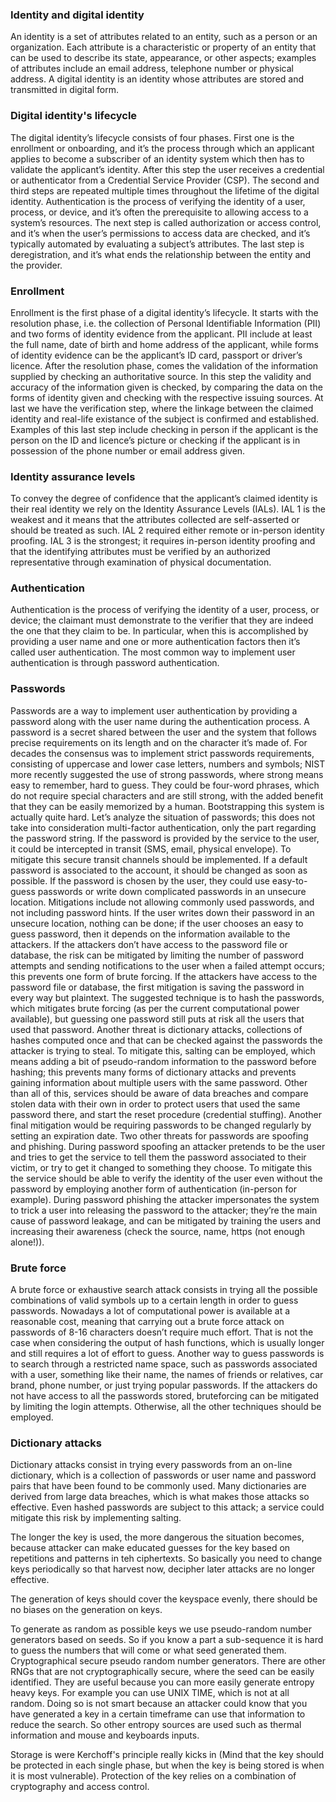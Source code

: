 ### Identity and digital identity
An identity is a set of attributes related to an entity, such as a person or an organization. Each attribute is a characteristic or property of an entity that can be used to describe its state, appearance, or other aspects; examples of attributes include an email address, telephone number or physical address. A digital identity is an identity whose attributes are stored and transmitted in digital form. 

### Digital identity's lifecycle
The digital identity’s lifecycle consists of four phases. 
First one is the enrollment or onboarding, and it’s the process through which an applicant applies to become a subscriber of an identity system which then has to validate the applicant’s identity. After this step the user receives a credential or authenticator from a Credential Service Provider (CSP). 
The second and third steps are repeated multiple times throughout the lifetime of the digital identity. Authentication is the process of verifying the identity of a user, process, or device, and it’s often the prerequisite to allowing access to a system’s resources. The next step is called authorization or access control, and it’s when the user’s permissions to access data are checked, and it’s typically automated by evaluating a subject’s attributes. The last step is deregistration, and it’s what ends the relationship between the entity and the provider.

### Enrollment
Enrollment is the first phase of a digital identity’s lifecycle. It starts with the resolution phase, i.e. the collection of Personal Identifiable Information (PII) and two forms of identity evidence from the applicant. PII include at least the full name, date of birth and home address of the applicant, while forms of identity evidence can be the applicant’s ID card, passport or driver’s licence. After the resolution phase, comes the validation of the information supplied by checking an authoritative source. In this step the validity and accuracy of the information given is checked, by comparing the data on the forms of identity given and checking with the respective issuing sources. At last we have the verification step, where the linkage between the claimed identity and real-life existance of the subject is confirmed and established. Examples of this last step include checking in person if the applicant is the person on the ID and licence’s picture or checking if the applicant is in possession of the phone number or email address given.

### Identity assurance levels
To convey the degree of confidence that the applicant’s claimed identity is their real identity we rely on the Identity Assurance Levels (IALs). IAL 1 is the weakest and it means that the attributes collected are self-asserted or should be treated as such. IAL 2 required either remote or in-person identity proofing. IAL 3 is the strongest; it requires in-person identity proofing and that the identifying attributes must be verified by an authorized representative through examination of physical documentation.

### Authentication
Authentication is the process of verifying the identity of a user, process, or device; the claimant must demonstrate to the verifier that they are indeed the one that they claim to be. In particular, when this is accomplished by providing a user name and one or more authentication factors then it’s called user authentication. The most common way to implement user authentication is through password authentication.

### Passwords
Passwords are a way to implement user authentication by providing a password along with the user name during the authentication process. A password is a secret shared between the user and the system that follows precise requirements on its length and on the character it’s made of.
For decades the consensus was to implement strict passwords requirements, consisting of uppercase and lower case letters, numbers and symbols; NIST more recently suggested the use of strong passwords, where strong means easy to remember, hard to guess. They could be four-word phrases, which do not require special characters and are still strong, with the added benefit that they can be easily memorized by a human. 
Bootstrapping this system is actually quite hard. Let’s analyze the situation of passwords; this does not take into consideration multi-factor authentication, only the part regarding the password string. If the password is provided by the service to the user, it could be intercepted in transit (SMS, email, physical envelope). To mitigate this secure transit channels should be implemented. If a default password is associated to the account, it should be changed as soon as possible. If the password is chosen by the user, they could use easy-to-guess passwords or write down complicated passwords in an unsecure location. Mitigations include not allowing commonly used passwords, and not including password hints. If the user writes down their password in an unsecure location, nothing can be done; if the user chooses an easy to guess password, then it depends on the information available to the attackers. If the attackers don’t have access to the password file or database, the risk can be mitigated by limiting the number of password attempts and sending notifications to the user when a failed attempt occurs; this prevents one form of brute forcing. If the attackers have access to the password file or database, the first mitigation is saving the password in every way but plaintext. The suggested technique is to hash the passwords, which mitigates brute forcing (as per the current computational power available), but guessing one password still puts at risk all the users that used that password. Another threat is dictionary attacks, collections of hashes computed once and that can be checked against the passwords the attacker is trying to steal. To mitigate this, salting can be employed, which means adding a bit of pseudo-random information to the password before hashing; this prevents many forms of dictionary attacks and prevents gaining information about multiple users with the same password. Other than all of this, services should be aware of data breaches and compare stolen data with their own in order to protect users that used the same password there, and start the reset procedure (credential stuffing). Another final mitigation would be requiring passwords to be changed regularly by setting an expiration date. Two other threats for passwords are spoofing and phishing. During password spoofing an attacker pretends to be the user and tries to get the service to tell them the password associated to their victim, or try to get it changed to something they choose. To mitigate this the service should be able to verify the identity of the user even without the password by employing another form of authentication (in-person for example). During password phishing the attacker impersonates the system to trick a user into releasing the password to the attacker; they’re the main cause of password leakage, and can be mitigated by training the users and increasing their awareness (check the source, name, https (not enough alone!)). 

### Brute force
A brute force or exhaustive search attack consists in trying all the possible combinations of valid symbols up to a certain length in order to guess passwords. Nowadays a lot of computational power is available at a reasonable cost, meaning that carrying out a brute force attack on passwords of 8-16 characters doesn’t require much effort. That is not the case when considering the output of hash functions, which is usually longer and still requires a lot of effort to guess. Another way to guess passwords is to search through a restricted name space, such as passwords associated with a user, something like their name, the names of friends or relatives, car brand, phone number, or just trying popular passwords. If the attackers do not have access to all the passwords stored, bruteforcing can be mitigated by limiting the login attempts. Otherwise, all the other techniques should be employed.

### Dictionary attacks
Dictionary attacks consist in trying every passwords from an on-line dictionary, which is a collection of passwords or user name and password pairs that have been found to be commonly used. Many dictionaries are derived from large data breaches, which is what makes those attacks so effective. Even hashed passwords are subject to this attack; a service could mitigate this risk by implementing salting.

The longer the key is used, the more dangerous the situation becomes, because attacker can make educated guesses for the key based on repetitions and patterns in teh ciphertexts. So basically you need to change keys periodically so that harvest now, decipher later attacks are no longer effective.

The generation of keys should cover the keyspace evenly, there should be no biases on the generation on keys.

To generate as random as possible keys we use pseudo-random number generators based on seeds. So if you know a part a sub-sequence it is hard to guess the numbers that will come or what seed generated them. 
Cryptographical secure pseudo random number generators. There are other RNGs that are not cryptographically secure, where the seed can be easily identified.
They are useful because you can more easily generate entropy heavy keys. For example you can use UNIX TIME, which is not at all random. Doing so is not smart because an attacker could know that you have generated a key in a certain timeframe can use that information to reduce the search. So other entropy sources are used such as thermal information and mouse and keyboards inputs.

Storage is were Kerchoff's principle really kicks in (Mind that the key should be protected in each single phase, but when the key is being stored is when it is most vulnerable).
Protection of the key relies on a combination of cryptography and access control.